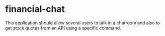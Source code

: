 # financial-chat
This application should allow several users to talk in a chatroom and also to get stock quotes from an API using a specific command.

